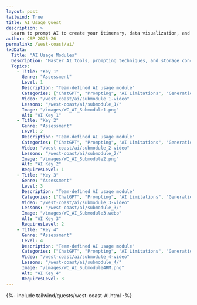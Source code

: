 ```yaml
---
layout: post 
tailwind: True
title: AI Usage Quest
description: >
  Learn to prompt AI to create your itinerary, data visualization, and learn about the core concepts and limitations of AI!
author: CSP 2025-26
permalink: /west-coast/ai/
lxdData:
  Title: "AI Usage Modules"
  Description: "Master AI tools, prompting techniques, and storage concepts for efficient development!"
  Topics:
    - Title: "Key 1"
      Genre: "Assessment"
      Level: 1
      Description: "Team-defined AI usage module"
      Categories: ["ChatGPT", "Prompting", "AI Limitations", "Generation"]
      Video: "/west-coast/ai/submodule_1-video"
      Lessons: "/west-coast/ai/submodule_1/"
      Image: "/images/WC_AI_Submodule1.png"
      Alt: "AI Key 1"
    - Title: "Key 2"
      Genre: "Assessment"
      Level: 2
      Description: "Team-defined AI usage module"
      Categories: ["ChatGPT", "Prompting", "AI Limitations", "Generation"]
      Video: "/west-coast/ai/submodule_2-video"
      Lessons: "/west-coast/ai/submodule_2/"
      Image: "/images/WC_AI_Submodule2.png"
      Alt: "AI Key 2"
      RequiresLevel: 1
    - Title: "Key 3"
      Genre: "Assessment"
      Level: 3
      Description: "Team-defined AI usage module"
      Categories: ["ChatGPT", "Prompting", "AI Limitations", "Generation"]
      Video: "/west-coast/ai/submodule_3-video"
      Lessons: "/west-coast/ai/submodule_3/"
      Image: "/images/WC_AI_Submodule3.webp"
      Alt: "AI Key 3"
      RequiresLevel: 2
    - Title: "Key 4"
      Genre: "Assessment"
      Level: 4
      Description: "Team-defined AI usage module"
      Categories: ["ChatGPT", "Prompting", "AI Limitations", "Generation"]
      Video: "/west-coast/ai/submodule_4-video"
      Lessons: "/west-coast/ai/submodule_4/"
      Image: "/images/WC_AI_Submodule4RM.png"
      Alt: "AI Key 4"
      RequiresLevel: 3
---
```

{%- include tailwind/quests/west-coast-AI.html -%}


<!-- Lock/Unlock Logic -->
<style>
.quest-locked-overlay {
  position: absolute;
  top: 0;
  left: 0;
  width: 100%;
  height: 100%;
  z-index: 50;
  display: none;
  pointer-events: all;
}

[data-module].quest-locked .quest-locked-overlay {
  display: block !important;
}

[data-module].quest-locked {
  pointer-events: none;
}
</style>

<script>
document.addEventListener("DOMContentLoaded", function() {
    const currentPath = window.location.pathname;
    if (!currentPath.includes('/west-coast/ai')) {
        return;
    }
    
    // Wait for the page to fully render
    setTimeout(function() {
        const modules = ['c1', 'c2', 'c3', 'c4', 'c5', 'c6'];
        
        modules.forEach((module, index) => {
            const card = document.querySelector(`[data-module="${module}"]`);
            if (!card) return;
            
            // Make card position relative for overlay
            card.style.position = 'relative';
            
            // Create and add overlay
            const overlay = document.createElement('div');
            overlay.className = 'quest-locked-overlay';
            overlay.innerHTML = '<img src="/images/locked-overlay.svg" alt="Locked" style="width: 100%; height: 100%; object-fit: cover;">';
            card.insertBefore(overlay, card.firstChild);
            
            const level = index + 1;
            const previousLevel = level - 1;
            
            // Check if previous level is completed
            const isAvailable = level === 1 || localStorage.getItem(`ai-module-c${previousLevel}-completed`) === 'true';
            
            if (!isAvailable) {
                card.classList.add('quest-locked');
            } else {
                card.classList.remove('quest-locked');
            }
        });
    }, 100);
});
</script>